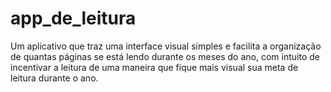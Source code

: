 # app_de_leitura
Um aplicativo que traz uma interface visual simples e facilita a organização de quantas páginas se está lendo durante os meses do ano, com intuito de incentivar a leitura de uma maneira que fique mais visual sua meta de leitura durante o ano.
